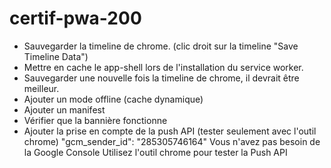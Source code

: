 # certif-pwa-200

* Sauvegarder la timeline de chrome. (clic droit sur la timeline "Save Timeline Data")
* Mettre en cache le app-shell lors de l'installation du service worker.
* Sauvegarder une nouvelle fois la timeline de chrome, il devrait être meilleur.
* Ajouter un mode offline (cache dynamique)
* Ajouter un manifest
* Vérifier que la bannière fonctionne
* Ajouter la prise en compte de la push API (tester seulement avec l'outil chrome)
      "gcm_sender_id": "285305746164"
      Vous n'avez pas besoin de la Google Console
      Utilisez l'outil chrome pour tester la Push API
